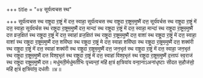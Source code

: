 +++
title = "०४ सूर्यत्वचस स्थ"

+++
सूर्य॑त्वचस स्थ राष्ट्र॒दा रा॒ष्ट्रं मे॑ दत्त॒ स्वाहा॒ सूर्य॑त्वचस स्थ राष्ट्र॒दा रा॒ष्ट्रम॒मुष्मै॑ दत्त॒ सूर्य॑वर्चस स्थ राष्ट्र॒दा रा॒ष्ट्रं मे॑ दत्त॒ स्वाहा॒ सूर्य॑वर्चस स्थ राष्ट्र॒दा रा॒ष्ट्रम॒मुष्मै॑ दत्त॒ मान्दा॑ स्थ राष्ट्र॒दा रा॒ष्ट्रं मे॑ दत्त॒ स्वाहा॒ मान्दा॑ स्थ राष्ट्र॒दा रा॒ष्ट्रम॒मुष्मै॑ दत्त व्रज॒क्षित॑ स्थ राष्ट्र॒दा रा॒ष्ट्रं मे॑ दत्त॒ स्वाहा॑ व्रज॒क्षित॑ स्थ राष्ट्र॒दा रा॒ष्ट्रम॒मुष्मै॑ दत्त॒ वाशा॑ स्थ राष्ट्र॒दा रा॒ष्ट्रं मे॑ दत्त॒ स्वाहा॒ वाशा॑ स्थ राष्ट्र॒दा रा॒ष्ट्रम॒मुष्मै॑ दत्त॒ शवि॑ष्ठा स्थ राष्ट्र॒दा रा॒ष्ट्रं मे दत्त॒ स्वाहा शवि॑ष्ठा स्थ राष्ट्र॒दा रा॒ष्ट्रम॒मुष्मै॑ दत्त॒ शक्व॑री स्थ राष्ट्र॒दा रा॒ष्ट्रं मे॑ दत्त॒ स्वाहा॑ शक्व॑री स्थ राष्ट्र॒दा रा॒ष्ट्रम॒मुष्मै॑ दत्त॒ जन॒भृत॑ स्थ राष्ट्र॒दा रा॒ष्ट्रं मे॑ दत्त॒ स्वाहा॒ जन॒भृत॑ स्थ राष्ट्र॒दा रा॒ष्ट्रम॒मुष्मै॑ दत्त विश्व॒भृत॑ स्थ राष्ट्र॒दा रा॒ष्ट्रं मे॑ दत्त॒ स्वाहा॑ विश्व॒भृत॑ स्थ राष्ट्र॒दा रा॒ष्ट्रम॒मुष्मै॑ द॒त्तापः॑ स्व॒राज॑ स्थ राष्ट्र॒दा राष्ट्र॒म॒मुष्मै॑ दत्त। मधु॑मती॒र्मधु॑मतीभिः पृच्यन्तां॒ महि॑ क्ष॒त्रं क्ष॒त्रिया॑य वन्वा॒नाऽअना॑धृष्टाः सीदत स॒हौज॑सो॒ महि॑ क्ष॒त्रं क्ष॒त्रिया॑य॒ दध॑तीः ॥४॥